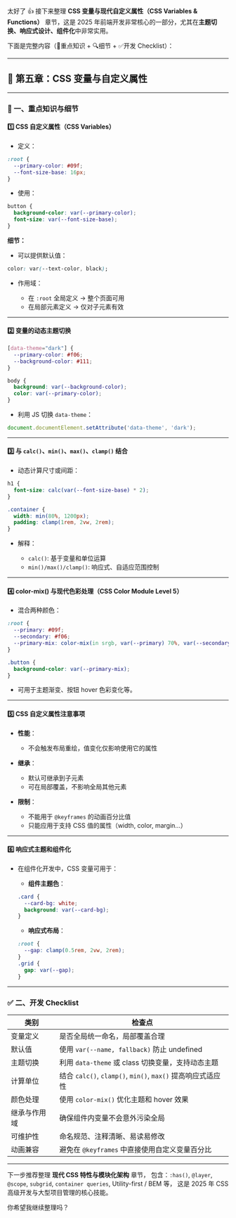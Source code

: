 太好了 👍
接下来整理 **CSS 变量与现代自定义属性（CSS Variables & Functions）** 章节，这是 2025 年前端开发非常核心的一部分，尤其在**主题切换、响应式设计、组件化**中非常实用。

下面是完整内容（📘重点知识 + 🔍细节 + ✅开发 Checklist）：

---

## 🧩 第五章：CSS 变量与自定义属性

---

### 🎯 一、重点知识与细节

#### 1️⃣ CSS 自定义属性（CSS Variables）

* 定义：

```css
:root {
  --primary-color: #09f;
  --font-size-base: 16px;
}
```

* 使用：

```css
button {
  background-color: var(--primary-color);
  font-size: var(--font-size-base);
}
```

**细节：**

* 可以提供默认值：

```css
color: var(--text-color, black);
```

* 作用域：

  * 在 `:root` 全局定义 → 整个页面可用
  * 在局部元素定义 → 仅对子元素有效

---

#### 2️⃣ 变量的动态主题切换

```css
[data-theme="dark"] {
  --primary-color: #f06;
  --background-color: #111;
}

body {
  background: var(--background-color);
  color: var(--primary-color);
}
```

* 利用 JS 切换 `data-theme`：

```js
document.documentElement.setAttribute('data-theme', 'dark');
```

---

#### 3️⃣ 与 `calc()`、`min()`、`max()`、`clamp()` 结合

* 动态计算尺寸或间距：

```css
h1 {
  font-size: calc(var(--font-size-base) * 2);
}

.container {
  width: min(80%, 1200px);
  padding: clamp(1rem, 2vw, 2rem);
}
```

* 解释：

  * `calc()`: 基于变量和单位运算
  * `min()/max()/clamp()`: 响应式、自适应范围控制

---

#### 4️⃣ color-mix() 与现代色彩处理（CSS Color Module Level 5）

* 混合两种颜色：

```css
:root {
  --primary: #09f;
  --secondary: #f06;
  --primary-mix: color-mix(in srgb, var(--primary) 70%, var(--secondary) 30%);
}

.button {
  background-color: var(--primary-mix);
}
```

* 可用于主题渐变、按钮 hover 色彩变化等。

---

#### 5️⃣ CSS 自定义属性注意事项

* **性能**：

  * 不会触发布局重绘，值变化仅影响使用它的属性
* **继承**：

  * 默认可继承到子元素
  * 可在局部覆盖，不影响全局其他元素
* **限制**：

  * 不能用于 `@keyframes` 的动画百分比值
  * 只能应用于支持 CSS 值的属性（width, color, margin…）

---

#### 6️⃣ 响应式主题和组件化

* 在组件化开发中，CSS 变量可用于：

  * **组件主题色**：

  ```css
  .card {
    --card-bg: white;
    background: var(--card-bg);
  }
  ```

  * **响应式布局**：

  ```css
  :root {
    --gap: clamp(0.5rem, 2vw, 2rem);
  }
  .grid {
    gap: var(--gap);
  }
  ```

---

### ✅ 二、开发 Checklist

| 类别     | 检查点                                               |
| ------ | ------------------------------------------------- |
| 变量定义   | 是否全局统一命名，局部覆盖合理                                   |
| 默认值    | 使用 `var(--name, fallback)` 防止 undefined           |
| 主题切换   | 利用 `data-theme` 或 class 切换变量，支持动态主题               |
| 计算单位   | 结合 `calc()`, `clamp()`, `min()`, `max()` 提高响应式适应性 |
| 颜色处理   | 使用 `color-mix()` 优化主题和 hover 效果                   |
| 继承与作用域 | 确保组件内变量不会意外污染全局                                   |
| 可维护性   | 命名规范、注释清晰、易读易修改                                   |
| 动画兼容   | 避免在 `@keyframes` 中直接使用自定义变量百分比                    |

---

下一步推荐整理 **现代 CSS 特性与模块化架构** 章节，
包含：`:has()`, `@layer`, `@scope`, `subgrid`, `container queries`, Utility-first / BEM 等，
这是 2025 年 CSS 高级开发与大型项目管理的核心技能。

你希望我继续整理吗？
